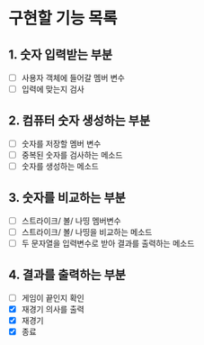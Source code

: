 # 구현할 기능 목록
## 1. 숫자 입력받는 부분
- [ ] 사용자 객체에 들어갈 멤버 변수
- [ ] 입력에 맞는지 검사
## 2. 컴퓨터 숫자 생성하는 부분
- [ ] 숫자를 저장할 멤버 변수
- [ ] 중복된 숫자를 검사하는 메소드
- [ ] 숫자를 생성하는 메소드
## 3. 숫자를 비교하는 부분
- [ ] 스트라이크/ 볼/ 나띵 멤버변수
- [ ] 스트라이크/ 볼/ 나띵을 비교하는 메소드
- [ ] 두 문자열을 입력변수로 받아 결과를 출력하는 메소드
## 4. 결과를 출력하는 부분
- [ ] 게임이 끝인지 확인
- [x] 재경기 의사를 출력
- [x] 재경기
- [x] 종료